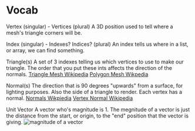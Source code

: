 # Vocab

Vertex (singular) - Vertices (plural)
    A 3D position used to tell where a mesh's triangle corners will be.
    
Index (singular) - Indexes? Indices? (plural)
    An index tells us where in a list, or array, we can find something.

Triangle(s)
    A set of 3 indexes telling us which vertices to use to make our triangle.
    The order that you put these ints affects the direction of the normals.
    [Triangle Mesh Wikipedia](https://en.wikipedia.org/wiki/Triangle_mesh)
    [Polygon Mesh Wikpedia](https://en.wikipedia.org/wiki/Polygon_mesh)

Normal(s)
    The direction that is 90 degrees "upwards" from a surface, for lighting purposes. Also the side of a triangle to render. Each vertex has a normal.
    [Normals Wikpiedia](https://en.wikipedia.org/wiki/Normal_(geometry))
    [Vertex Normal Wikipedia](https://en.wikipedia.org/wiki/Vertex_normal)

Unit Vector
    A vector who's magnitude is 1. The megnitude of a vector is just the distance from the start, or origin, to the "end" position that the vector is giving.
    ![magnitude of a vector]()